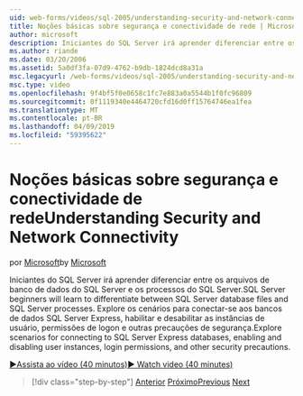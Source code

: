 ```yaml
---
uid: web-forms/videos/sql-2005/understanding-security-and-network-connectivity
title: Noções básicas sobre segurança e conectividade de rede | Microsoft Docs
author: microsoft
description: Iniciantes do SQL Server irá aprender diferenciar entre os arquivos de banco de dados do SQL Server e os processos do SQL Server. Explore os cenários para se conectar ao servidor do SQL E....
ms.author: riande
ms.date: 03/20/2006
ms.assetid: 5a0df3fa-07d9-4762-b9db-1824dcd8a31a
msc.legacyurl: /web-forms/videos/sql-2005/understanding-security-and-network-connectivity
msc.type: video
ms.openlocfilehash: 9f4bf5f0e0658c1fc7e883a0a5544b1f0fc96809
ms.sourcegitcommit: 0f1119340e4464720cfd16d0ff15764746ea1fea
ms.translationtype: MT
ms.contentlocale: pt-BR
ms.lasthandoff: 04/09/2019
ms.locfileid: "59395622"
---
```

# <a name="understanding-security-and-network-connectivity"></a><span data-ttu-id="d624a-104">Noções básicas sobre segurança e conectividade de rede</span><span class="sxs-lookup"><span data-stu-id="d624a-104">Understanding Security and Network Connectivity</span></span>

<span data-ttu-id="d624a-105">por [Microsoft](https://github.com/microsoft)</span><span class="sxs-lookup"><span data-stu-id="d624a-105">by [Microsoft](https://github.com/microsoft)</span></span>

<span data-ttu-id="d624a-106">Iniciantes do SQL Server irá aprender diferenciar entre os arquivos de banco de dados do SQL Server e os processos do SQL Server.</span><span class="sxs-lookup"><span data-stu-id="d624a-106">SQL Server beginners will learn to differentiate between SQL Server database files and SQL Server processes.</span></span> <span data-ttu-id="d624a-107">Explore os cenários para conectar-se aos bancos de dados SQL Server Express, habilitar e desabilitar as instâncias de usuário, permissões de logon e outras precauções de segurança.</span><span class="sxs-lookup"><span data-stu-id="d624a-107">Explore scenarios for connecting to SQL Server Express databases, enabling and disabling user instances, login permissions, and other security precautions.</span></span>

[<span data-ttu-id="d624a-108">&#9654;Assista ao vídeo (40 minutos)</span><span class="sxs-lookup"><span data-stu-id="d624a-108">&#9654; Watch video (40 minutes)</span></span>](https://channel9.msdn.com/Blogs/ASP-NET-Site-Videos/understanding-security-and-network-connectivity)

> [!div class="step-by-step"]
> <span data-ttu-id="d624a-109">[Anterior](more-structured-query-language.md)
> [Próximo](connecting-your-web-application-to-sql-server-2005-express-edition.md)</span><span class="sxs-lookup"><span data-stu-id="d624a-109">[Previous](more-structured-query-language.md)
[Next](connecting-your-web-application-to-sql-server-2005-express-edition.md)</span></span>

